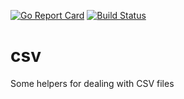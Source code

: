 [![Go Report Card](https://goreportcard.com/badge/myshkin5/csv)](https://goreportcard.com/report/myshkin5/csv)
[![Build Status](https://travis-ci.org/aws/amazon-ssm-agent.svg?branch=master)](https://travis-ci.org/myshkin5/csv)

# csv
Some helpers for dealing with CSV files
